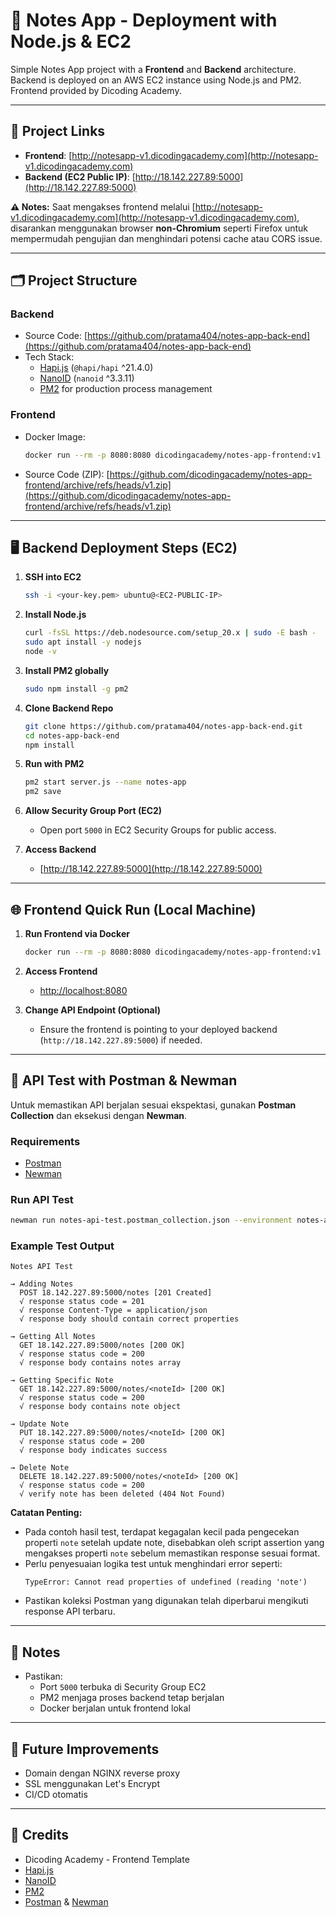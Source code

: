 
# 📒 Notes App - Deployment with Node.js & EC2

Simple Notes App project with a **Frontend** and **Backend** architecture. Backend is deployed on an AWS EC2 instance using Node.js and PM2. Frontend provided by Dicoding Academy.

---

## 🚀 Project Links

- **Frontend**: [http://notesapp-v1.dicodingacademy.com](http://notesapp-v1.dicodingacademy.com)  
- **Backend (EC2 Public IP)**: [http://18.142.227.89:5000](http://18.142.227.89:5000)  

**⚠️ Notes:** Saat mengakses frontend melalui [http://notesapp-v1.dicodingacademy.com](http://notesapp-v1.dicodingacademy.com), disarankan menggunakan browser **non-Chromium** seperti Firefox untuk mempermudah pengujian dan menghindari potensi cache atau CORS issue.

---

## 🗂️ Project Structure

### Backend
- Source Code: [https://github.com/pratama404/notes-app-back-end](https://github.com/pratama404/notes-app-back-end)
- Tech Stack:
  - [Hapi.js](https://hapi.dev/) (`@hapi/hapi` ^21.4.0)
  - [NanoID](https://github.com/ai/nanoid) (`nanoid` ^3.3.11)
  - [PM2](https://pm2.keymetrics.io/) for production process management

### Frontend
- Docker Image:
  ```bash
  docker run --rm -p 8080:8080 dicodingacademy/notes-app-frontend:v1
  ```
- Source Code (ZIP):
  [https://github.com/dicodingacademy/notes-app-frontend/archive/refs/heads/v1.zip](https://github.com/dicodingacademy/notes-app-frontend/archive/refs/heads/v1.zip)

---

## 🖥️ Backend Deployment Steps (EC2)

1. **SSH into EC2**
   ```bash
   ssh -i <your-key.pem> ubuntu@<EC2-PUBLIC-IP>
   ```

2. **Install Node.js**
   ```bash
   curl -fsSL https://deb.nodesource.com/setup_20.x | sudo -E bash -
   sudo apt install -y nodejs
   node -v
   ```

3. **Install PM2 globally**
   ```bash
   sudo npm install -g pm2
   ```

4. **Clone Backend Repo**
   ```bash
   git clone https://github.com/pratama404/notes-app-back-end.git
   cd notes-app-back-end
   npm install
   ```

5. **Run with PM2**
   ```bash
   pm2 start server.js --name notes-app
   pm2 save
   ```

6. **Allow Security Group Port (EC2)**
   - Open port `5000` in EC2 Security Groups for public access.

7. **Access Backend**
   - [http://18.142.227.89:5000](http://18.142.227.89:5000)

---

## 🌐 Frontend Quick Run (Local Machine)

1. **Run Frontend via Docker**
   ```bash
   docker run --rm -p 8080:8080 dicodingacademy/notes-app-frontend:v1
   ```

2. **Access Frontend**
   - [http://localhost:8080](http://localhost:8080)

3. **Change API Endpoint (Optional)**
   - Ensure the frontend is pointing to your deployed backend (`http://18.142.227.89:5000`) if needed.

---

## 🧪 API Test with Postman & Newman

Untuk memastikan API berjalan sesuai ekspektasi, gunakan **Postman Collection** dan eksekusi dengan **Newman**.

### Requirements
- [Postman](https://www.postman.com/downloads/)
- [Newman](https://github.com/postmanlabs/newman)

### Run API Test
```bash
newman run notes-api-test.postman_collection.json --environment notes-api-test.postman_environment.json
```

### Example Test Output

```
Notes API Test

→ Adding Notes
  POST 18.142.227.89:5000/notes [201 Created]
  √ response status code = 201
  √ response Content-Type = application/json
  √ response body should contain correct properties

→ Getting All Notes
  GET 18.142.227.89:5000/notes [200 OK]
  √ response status code = 200
  √ response body contains notes array

→ Getting Specific Note
  GET 18.142.227.89:5000/notes/<noteId> [200 OK]
  √ response status code = 200
  √ response body contains note object

→ Update Note
  PUT 18.142.227.89:5000/notes/<noteId> [200 OK]
  √ response status code = 200
  √ response body indicates success

→ Delete Note
  DELETE 18.142.227.89:5000/notes/<noteId> [200 OK]
  √ response status code = 200
  √ verify note has been deleted (404 Not Found)
```

**Catatan Penting:**
- Pada contoh hasil test, terdapat kegagalan kecil pada pengecekan properti `note` setelah update note, disebabkan oleh script assertion yang mengakses properti `note` sebelum memastikan response sesuai format.
- Perlu penyesuaian logika test untuk menghindari error seperti:
  ```
  TypeError: Cannot read properties of undefined (reading 'note')
  ```
- Pastikan koleksi Postman yang digunakan telah diperbarui mengikuti response API terbaru.

---

## 📌 Notes

- Pastikan:
  - Port `5000` terbuka di Security Group EC2
  - PM2 menjaga proses backend tetap berjalan
  - Docker berjalan untuk frontend lokal

---

## 🎯 Future Improvements

- Domain dengan NGINX reverse proxy
- SSL menggunakan Let's Encrypt
- CI/CD otomatis

---

## 🙌 Credits

- Dicoding Academy - Frontend Template  
- [Hapi.js](https://hapi.dev/)  
- [NanoID](https://github.com/ai/nanoid)  
- [PM2](https://pm2.keymetrics.io/)  
- [Postman](https://www.postman.com/) & [Newman](https://github.com/postmanlabs/newman)  
